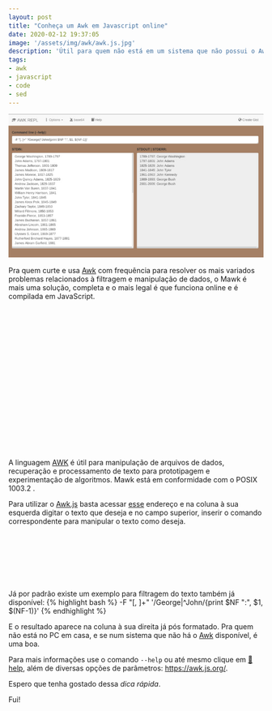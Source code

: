 ```yaml
---
layout: post
title: "Conheça um Awk em Javascript online"
date: 2020-02-12 19:37:05
image: '/assets/img/awk/awk.js.jpg'
description: 'Útil para quem não está em um sistema que não possui o Awk por padrão.'
tags:
- awk
- javascript
- code
- sed
---
```


![Conheça um Awk em Javascript online](/assets/img/awk/awk.js.jpg)

Pra quem curte e usa [Awk](https://terminalroot.com.br/2014/12/tutorial-basico-de-awk.html) com frequência para resolver os mais variados problemas relacionados à filtragem e manipulação de dados, o Mawk é mais uma solução, completa e o mais legal é que funciona online e é compilada em JavaScript.

<!-- QUADRADO -->
<script async src="//pagead2.googlesyndication.com/pagead/js/adsbygoogle.js"></script>
<ins class="adsbygoogle"
style="display:inline-block;width:336px;height:280px"
data-ad-client="ca-pub-2838251107855362"
data-ad-slot="5351066970"></ins>
<script>
(adsbygoogle = window.adsbygoogle || []).push({});
</script>

A linguagem [AWK](https://terminalroot.com.br/2014/12/tutorial-basico-de-awk.html) é útil para manipulação de arquivos de dados, recuperação e processamento de texto para prototipagem e experimentação de algoritmos. Mawk está em conformidade com o POSIX 1003.2 .

Para utilizar o [Awk.js](https://awk.js.org/help.html) basta acessar [esse](https://awk.js.org/help.html) endereço e na coluna à sua esquerda digitar o texto que deseja e no campo superior, inserir o comando correspondente para manipular o texto como deseja.

<!-- MINI ANÚNCIO -->
<script async src="//pagead2.googlesyndication.com/pagead/js/adsbygoogle.js"></script>
<!-- Games Root -->
<ins class="adsbygoogle"
style="display:inline-block;width:730px;height:95px"
data-ad-client="ca-pub-2838251107855362"
data-ad-slot="5351066970"></ins>
<script>
(adsbygoogle = window.adsbygoogle || []).push({});
</script>

Já por padrão existe um exemplo para filtragem do texto também já disponível:
{% highlight bash %}
-F "[, ]+" '/George|^John/{print $NF ":", $1, $(NF-1)}'
{% endhighlight %}

E o resultado aparece na coluna à sua direita já pós formatado. Pra quem não está no PC em casa, e se num sistema que não há o [Awk](https://terminalroot.com.br/2014/12/tutorial-basico-de-awk.html) disponível, é uma boa.

Para mais informações use o comando `--help` ou até mesmo clique em [📘 help](https://awk.js.org/help.html), além de diversas opções de parâmetros: <https://awk.js.org/>.

Espero que tenha gostado dessa *dica rápida*.

Fui!


